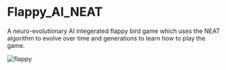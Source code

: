 # Flappy_AI_NEAT
A neuro-evolutionary AI integerated flappy bird game which uses the NEAT algorithm to evolve over time and generations to learn how to play the game.

![flappy](https://user-images.githubusercontent.com/52795266/124878943-4c471400-dfea-11eb-8088-f2bb5a8d0a1a.png)

